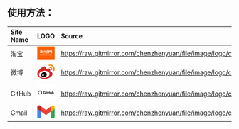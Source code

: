 ## 使用方法：

<!--
https://raw.gitmirror.com/chenzhenyuan/file/image/logo/

<img width="48" src="./" />
-->

Site Name | LOGO | Source
:-- | :-: | :--
淘宝   | <img width="48" src="./com.taobao.png" /> | https://raw.gitmirror.com/chenzhenyuan/file/image/logo/com.taobao.png
微博   | <img width="48" src="./com.weibo.svg" /> | https://raw.gitmirror.com/chenzhenyuan/file/image/logo/com.weibo.svg
GitHub | <img width="48" src="./com.github.svg" /> | https://raw.gitmirror.com/chenzhenyuan/file/image/logo/com.github.svg
Gmail | <img width="48" src="./com.google.mail.svg" /> | https://raw.gitmirror.com/chenzhenyuan/file/image/logo/com.google.mail.svg

